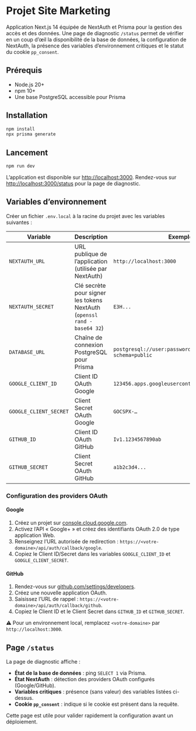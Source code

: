 # Projet Site Marketing

Application Next.js 14 équipée de NextAuth et Prisma pour la gestion des accès et des données. Une page de diagnostic `/status` permet de vérifier en un coup d’œil la disponibilité de la base de données, la configuration de NextAuth, la présence des variables d’environnement critiques et le statut du cookie `pp_consent`.

## Prérequis

- Node.js 20+
- npm 10+
- Une base PostgreSQL accessible pour Prisma

## Installation

```bash
npm install
npx prisma generate
```

## Lancement

```bash
npm run dev
```

L’application est disponible sur [http://localhost:3000](http://localhost:3000). Rendez-vous sur [http://localhost:3000/status](http://localhost:3000/status) pour la page de diagnostic.

## Variables d’environnement

Créer un fichier `.env.local` à la racine du projet avec les variables suivantes :

| Variable | Description | Exemple |
| --- | --- | --- |
| `NEXTAUTH_URL` | URL publique de l’application (utilisée par NextAuth) | `http://localhost:3000` |
| `NEXTAUTH_SECRET` | Clé secrète pour signer les tokens NextAuth (`openssl rand -base64 32`) | `E3H...` |
| `DATABASE_URL` | Chaîne de connexion PostgreSQL pour Prisma | `postgresql://user:password@localhost:5432/db?schema=public` |
| `GOOGLE_CLIENT_ID` | Client ID OAuth Google | `123456.apps.googleusercontent.com` |
| `GOOGLE_CLIENT_SECRET` | Client Secret OAuth Google | `GOCSPX-…` |
| `GITHUB_ID` | Client ID OAuth GitHub | `Iv1.1234567890ab` |
| `GITHUB_SECRET` | Client Secret OAuth GitHub | `a1b2c3d4...` |

### Configuration des providers OAuth

#### Google
1. Créez un projet sur [console.cloud.google.com](https://console.cloud.google.com/).
2. Activez l’API « Google+ » et créez des identifiants OAuth 2.0 de type application Web.
3. Renseignez l’URL autorisée de redirection : `https://<votre-domaine>/api/auth/callback/google`.
4. Copiez le Client ID/Secret dans les variables `GOOGLE_CLIENT_ID` et `GOOGLE_CLIENT_SECRET`.

#### GitHub
1. Rendez-vous sur [github.com/settings/developers](https://github.com/settings/developers).
2. Créez une nouvelle application OAuth.
3. Saisissez l’URL de rappel : `https://<votre-domaine>/api/auth/callback/github`.
4. Copiez le Client ID et le Client Secret dans `GITHUB_ID` et `GITHUB_SECRET`.

⚠️ Pour un environnement local, remplacez `<votre-domaine>` par `http://localhost:3000`.

## Page `/status`

La page de diagnostic affiche :

- **État de la base de données** : ping `SELECT 1` via Prisma.
- **État NextAuth** : détection des providers OAuth configurés (Google/GitHub).
- **Variables critiques** : présence (sans valeur) des variables listées ci-dessus.
- **Cookie `pp_consent`** : indique si le cookie est présent dans la requête.

Cette page est utile pour valider rapidement la configuration avant un déploiement.
